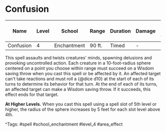 # Confusion

| Name | Level | School | Range | Duration | Damage | Save DC & Type |
|------|-------|--------|-------|----------|--------|----------------|
| Confusion | 4 | Enchantment | 90 ft. | Timed | - | - |

This spell assaults and twists creatures' minds, spawning delusions and provoking uncontrolled action. Each creature in a 10-foot-radius sphere centered on a point you choose within range must succeed on a Wisdom saving throw when you cast this spell or be affected by it. An affected target can't take reactions and must roll a {@dice d10} at the start of each of its turns to determine its behavior for that turn. At the end of each of its turns, an affected target can make a Wisdom saving throw. If it succeeds, this effect ends for that target.

**At Higher Levels.** When you cast this spell using a spell slot of 5th level or higher, the radius of the sphere increases by 5 feet for each slot level above 4th.

^Tags: #spell #school_enchantment #level_4 #area_effect